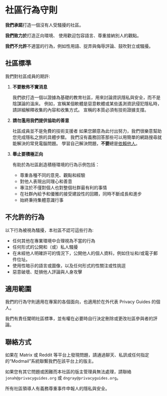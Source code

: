 # 社區行為守則

**我們承諾**打造一個沒有人受騷擾的社區。

**我們致力於**打造正向環境、 使用歡迎包容語言、尊重接納別人的觀點。

**我們不允許**不適當的行為，例如性用語、捉弄與侮辱評論、鼓吹對立或騷擾。

## 社區標準

我們對社區成員的期許:

1. **不要散佈不實消息**

      我們欲打造一個以證據為基礎的教育社區，用來討論資訊隱私與安全，而不是陰謀論的溫床。 例如，宣稱某個軟體是惡意軟體或某些遙測資訊侵犯隱私時，請詳細解釋收集的內容和收集方式。 宣稱的本質必須有技術證據支撐。

2. **請勿濫用我們提供協助的善意**

      社區成員並不是免費的技術支援者 如果您願意為此付出努力，我們很樂意幫助您完成隱私之旅的具體步驟。 我們沒有義務回答那些可以用簡單的網路搜尋就能解決的常見電腦問題。 學習自己解決問題，**不要**總是[依賴他人](https://slash7.com/2006/12/22/vampires)。

3. **舉止要積極正向**

      有助於為社區創造積極環境的行為示例包括：

      - 尊重各種不同的意見、觀點和經驗
      - 對他人表現出同理心和善意
      - 專注於不僅對個人也對整個社群最有利的事情
      - 在社群內給予和優雅的接受建設性的回饋，同時不斷成長和進步
      - 始終秉持集體意識行事

## 不允許的行為

以下行為被視為騷擾，本社區不認可這些行為:

- 任何其他在專業環境中合理視為不當的行為
- 任何形式的公開和（或）私人騷擾
- 在未經他人明確許可的情況下，公開他人的個人資料，例如住址和/或電子郵件位址。
- 使用性暗示的語言或圖像，以及任何形式的性關注或性挑逗
- 惡意破壞、貶損他人評論與人身攻擊

## 適用範圍

我們的行為守則適用在專案的各個面向，也適用於在外代表 Privacy Guides 的個人。

我們有責任闡明社區標準，並有權在必要時自行決定刪除或更改社區參與者的評論。

## 聯絡方式

如果在 Matrix 或 Reddit 等平台上發現問題，請通過聊天、私訊或任何指定的“Modmail”系統聯繫我們在該平台上的版主。

如果您有其它問題或困難而本社區的版主管理員無法處理，請聯絡 `jonah@privacyguides.org` 或 `dngray@privacyguides.org`。

所有社區領導人有義務尊重事件申報人的隱私與安全。
